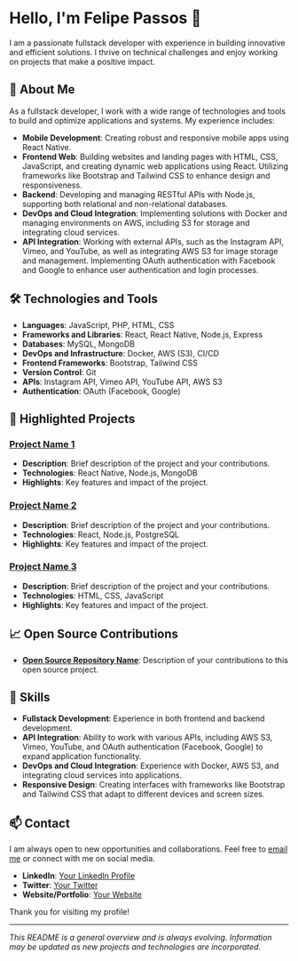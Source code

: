 # Hello, I'm Felipe Passos 👋

I am a passionate fullstack developer with experience in building innovative and efficient solutions. I thrive on technical challenges and enjoy working on projects that make a positive impact.

## 🚀 About Me

As a fullstack developer, I work with a wide range of technologies and tools to build and optimize applications and systems. My experience includes:

- **Mobile Development**: Creating robust and responsive mobile apps using React Native.
- **Frontend Web**: Building websites and landing pages with HTML, CSS, JavaScript, and creating dynamic web applications using React. Utilizing frameworks like Bootstrap and Tailwind CSS to enhance design and responsiveness.
- **Backend**: Developing and managing RESTful APIs with Node.js, supporting both relational and non-relational databases.
- **DevOps and Cloud Integration**: Implementing solutions with Docker and managing environments on AWS, including S3 for storage and integrating cloud services.
- **API Integration**: Working with external APIs, such as the Instagram API, Vimeo, and YouTube, as well as integrating AWS S3 for image storage and management. Implementing OAuth authentication with Facebook and Google to enhance user authentication and login processes.

## 🛠️ Technologies and Tools

- **Languages**: JavaScript, PHP, HTML, CSS
- **Frameworks and Libraries**: React, React Native, Node.js, Express
- **Databases**: MySQL, MongoDB 
- **DevOps and Infrastructure**: Docker, AWS (S3), CI/CD
- **Frontend Frameworks**: Bootstrap, Tailwind CSS
- **Version Control**: Git
- **APIs**: Instagram API, Vimeo API, YouTube API, AWS S3
- **Authentication**: OAuth (Facebook, Google)

## 💼 Highlighted Projects

### [Project Name 1](link-to-repository)
- **Description**: Brief description of the project and your contributions.
- **Technologies**: React Native, Node.js, MongoDB
- **Highlights**: Key features and impact of the project.

### [Project Name 2](link-to-repository)
- **Description**: Brief description of the project and your contributions.
- **Technologies**: React, Node.js, PostgreSQL
- **Highlights**: Key features and impact of the project.

### [Project Name 3](link-to-repository)
- **Description**: Brief description of the project and your contributions.
- **Technologies**: HTML, CSS, JavaScript
- **Highlights**: Key features and impact of the project.

## 📈 Open Source Contributions

- **[Open Source Repository Name](link-to-repository)**: Description of your contributions to this open source project.

## 🌟 Skills

- **Fullstack Development**: Experience in both frontend and backend development.
- **API Integration**: Ability to work with various APIs, including AWS S3, Vimeo, YouTube, and OAuth authentication (Facebook, Google) to expand application functionality.
- **DevOps and Cloud Integration**: Experience with Docker, AWS S3, and integrating cloud services into applications.
- **Responsive Design**: Creating interfaces with frameworks like Bootstrap and Tailwind CSS that adapt to different devices and screen sizes.

## 📫 Contact

I am always open to new opportunities and collaborations. Feel free to [email me](mailto:your-email@example.com) or connect with me on social media.

- **LinkedIn**: [Your LinkedIn Profile](link-to-your-linkedin-profile)
- **Twitter**: [Your Twitter](link-to-your-twitter)
- **Website/Portfolio**: [Your Website](link-to-your-website)

Thank you for visiting my profile!

---

*This README is a general overview and is always evolving. Information may be updated as new projects and technologies are incorporated.*

